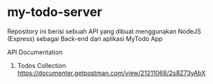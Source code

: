 # my-todo-server
Repository ini berisi sebuah API yang dibuat menggunakan NodeJS (Express) sebagai Back-end dari aplikasi MyTodo App

API Documentation
1.  Todos Collection
    https://documenter.getpostman.com/view/21211068/2s8Z73yAbX

